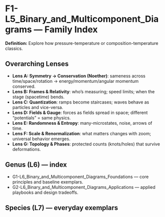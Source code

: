 # F1-L5_Binary_and_Multicomponent_Diagrams — Family Index
**Definition:** Explore how pressure-temperature or composition-temperature classics.

## Overarching Lenses

- **Lens A: Symmetry -> Conservation (Noether)**: sameness across time/space/rotation → energy/momentum/angular momentum conserved.
- **Lens B: Frames & Relativity**: who’s measuring; speed limits; when the stage (spacetime) bends.
- **Lens C: Quantization**: ramps become staircases; waves behave as particles and vice-versa.
- **Lens D: Fields & Gauge**: forces as fields spread in space; different “potentials” = same physics.
- **Lens E: Randomness & Entropy**: many-microstates, noise, arrows of time.
- **Lens F: Scale & Renormalization**: what matters changes with zoom; universal behavior emerges.
- **Lens G: Topology & Phases**: protected counts (knots/holes) that survive deformations.

## Genus (L6) — index
- G1-L6_Binary_and_Multicomponent_Diagrams_Foundations — core principles and baseline exemplars.
- G2-L6_Binary_and_Multicomponent_Diagrams_Applications — applied playbooks and design tradeoffs.

## Species (L7) — everyday exemplars
